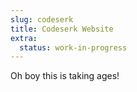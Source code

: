 ```yaml
---
slug: codeserk
title: Codeserk Website
extra:
  status: work-in-progress
---
```


Oh boy this is taking ages!